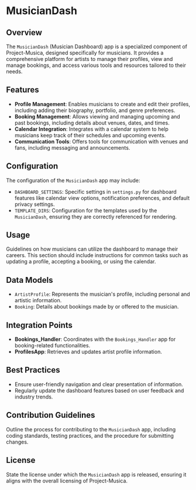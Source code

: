 # MusicianDash

## Overview
The `MusicianDash` (Musician Dashboard) app is a specialized component of Project-Musica, designed specifically for musicians. It provides a comprehensive platform for artists to manage their profiles, view and manage bookings, and access various tools and resources tailored to their needs.

## Features
- **Profile Management**: Enables musicians to create and edit their profiles, including adding their biography, portfolio, and genre preferences.
- **Booking Management**: Allows viewing and managing upcoming and past bookings, including details about venues, dates, and times.
- **Calendar Integration**: Integrates with a calendar system to help musicians keep track of their schedules and upcoming events.
- **Communication Tools**: Offers tools for communication with venues and fans, including messaging and announcements.

## Configuration
The configuration of the `MusicianDash` app may include:

- `DASHBOARD_SETTINGS`: Specific settings in `settings.py` for dashboard features like calendar view options, notification preferences, and default privacy settings.
- `TEMPLATE_DIRS`: Configuration for the templates used by the `MusicianDash`, ensuring they are correctly referenced for rendering.

## Usage
Guidelines on how musicians can utilize the dashboard to manage their careers. This section should include instructions for common tasks such as updating a profile, accepting a booking, or using the calendar.

## Data Models
- `ArtistProfile`: Represents the musician's profile, including personal and artistic information.
- `Booking`: Details about bookings made by or offered to the musician.

## Integration Points
- **Bookings_Handler**: Coordinates with the `Bookings_Handler` app for booking-related functionalities.
- **ProfilesApp**: Retrieves and updates artist profile information.

## Best Practices
- Ensure user-friendly navigation and clear presentation of information.
- Regularly update the dashboard features based on user feedback and industry trends.

## Contribution Guidelines
Outline the process for contributing to the `MusicianDash` app, including coding standards, testing practices, and the procedure for submitting changes.

## License
State the license under which the `MusicianDash` app is released, ensuring it aligns with the overall licensing of Project-Musica.

